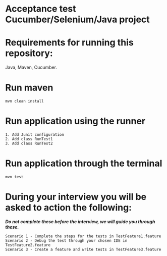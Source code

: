 # Acceptance test Cucumber/Selenium/Java project

# Requirements for running this repository:

Java,
Maven, 
Cucumber.


# Run maven
```
mvn clean install
```

# Run application using the runner
```
1. Add Junit configuration
2. Add class RunTest1
3. Add class RunTest2
```


# Run application through the terminal
```
mvn test
```

# During your interview you will be asked to action the following:
***Do not complete these before the interview, we will guide you through these.***

```
Scenario 1 - Complete the steps for the tests in TestFeature1.feature
Scenario 2 - Debug the test through your chosen IDE in TestFeature2.feature
Scenario 3 - Create a feature and write tests in TestFeature3.feature

```

